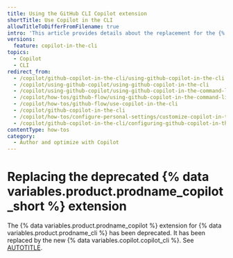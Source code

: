 ```yaml
---
title: Using the GitHub CLI Copilot extension
shortTitle: Use Copilot in the CLI
allowTitleToDifferFromFilename: true
intro: 'This article provides details about the replacement for the {% data variables.product.prodname_copilot_short %} extension for {% data variables.product.prodname_cli %}.'
versions:
  feature: copilot-in-the-cli
topics:
  - Copilot
  - CLI
redirect_from:
  - /copilot/github-copilot-in-the-cli/using-github-copilot-in-the-cli
  - /copilot/using-github-copilot/using-github-copilot-in-the-cli
  - /copilot/using-github-copilot/using-github-copilot-in-the-command-line
  - /copilot/how-tos/github-flow/using-github-copilot-in-the-command-line
  - /copilot/how-tos/github-flow/use-copilot-in-the-cli
  - /copilot/github-copilot-in-the-cli
  - /copilot/how-tos/configure-personal-settings/customize-copilot-in-the-cli
  - /copilot/github-copilot-in-the-cli/configuring-github-copilot-in-the-cli
contentType: how-tos
category: 
  - Author and optimize with Copilot
---
```


# Replacing the deprecated {% data variables.product.prodname_copilot_short %} extension

The {% data variables.product.prodname_copilot %} extension for {% data variables.product.prodname_cli %} has been deprecated. It has been replaced by the new {% data variables.copilot.copilot_cli %}. See [AUTOTITLE](/copilot/concepts/agents/about-copilot-cli).
